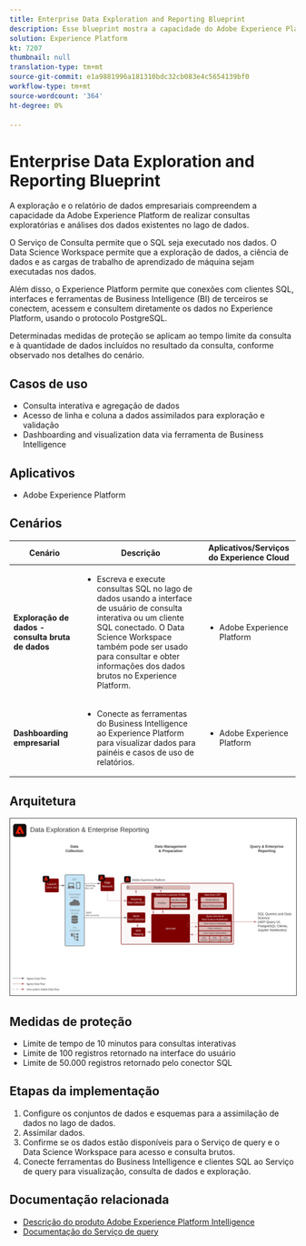 ```yaml
---
title: Enterprise Data Exploration and Reporting Blueprint
description: Esse blueprint mostra a capacidade do Adobe Experience Platform de realizar consultas exploratórias e análise dos dados existentes no lago de dados.
solution: Experience Platform
kt: 7207
thumbnail: null
translation-type: tm+mt
source-git-commit: e1a9881996a181310bdc32cb083e4c5654139bf0
workflow-type: tm+mt
source-wordcount: '364'
ht-degree: 0%

---
```



# Enterprise Data Exploration and Reporting Blueprint

A exploração e o relatório de dados empresariais compreendem a capacidade da Adobe Experience Platform de realizar consultas exploratórias e análises dos dados existentes no lago de dados.

O Serviço de Consulta permite que o SQL seja executado nos dados. O Data Science Workspace permite que a exploração de dados, a ciência de dados e as cargas de trabalho de aprendizado de máquina sejam executadas nos dados.

Além disso, o Experience Platform permite que conexões com clientes SQL, interfaces e ferramentas de Business Intelligence (BI) de terceiros se conectem, acessem e consultem diretamente os dados no Experience Platform, usando o protocolo PostgreSQL.

Determinadas medidas de proteção se aplicam ao tempo limite da consulta e à quantidade de dados incluídos no resultado da consulta, conforme observado nos detalhes do cenário.

## Casos de uso

* Consulta interativa e agregação de dados
* Acesso de linha e coluna a dados assimilados para exploração e validação
* Dashboarding and visualization data via ferramenta de Business Intelligence

## Aplicativos

* Adobe Experience Platform

## Cenários

| Cenário | Descrição | Aplicativos/Serviços do Experience Cloud |
|---|---|---|
| **Exploração de dados - consulta bruta de dados** | <ul><li>Escreva e execute consultas SQL no lago de dados usando a interface de usuário de consulta interativa ou um cliente SQL conectado. O Data Science Workspace também pode ser usado para consultar e obter informações dos dados brutos no Experience Platform.</li></ul> | <ul><li>Adobe Experience Platform</li></ul> |
| **Dashboarding empresarial** | <ul><li>Conecte as ferramentas do Business Intelligence ao Experience Platform para visualizar dados para painéis e casos de uso de relatórios.</li></ul> | <ul><li>Adobe Experience Platform</li></ul> |

## Arquitetura

<img src="assets/dataexplore.svg" alt="Arquitetura de referência para o Enterprise Data Exploration and Reporting Blueprint" style="border:1px solid #4a4a4a" />

## Medidas de proteção

* Limite de tempo de 10 minutos para consultas interativas
* Limite de 100 registros retornado na interface do usuário
* Limite de 50.000 registros retornado pelo conector SQL

## Etapas da implementação

1. Configure os conjuntos de dados e esquemas para a assimilação de dados no lago de dados.
1. Assimilar dados.
1. Confirme se os dados estão disponíveis para o Serviço de query e o Data Science Workspace para acesso e consulta brutos.
1. Conecte ferramentas do Business Intelligence e clientes SQL ao Serviço de query para visualização, consulta de dados e exploração.

## Documentação relacionada

* [Descrição do produto Adobe Experience Platform Intelligence](https://helpx.adobe.com/legal/product-descriptions/adobe-experience-platform-intelligence---product-description.html)
* [Documentação do Serviço de query](https://experienceleague.adobe.com/docs/experience-platform/query/home.html?lang=en)
